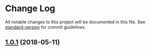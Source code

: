 # Change Log

All notable changes to this project will be documented in this file. See [standard-version](https://github.com/conventional-changelog/standard-version) for commit guidelines.

<a name="1.0.1"></a>
## [1.0.1](https://github.com/a13821190779/scroll/compare/v1.0.3...v1.0.1) (2018-05-11)
